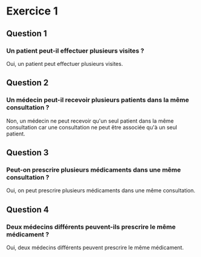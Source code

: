 # Exercice 1

## Question 1

### Un patient peut-il effectuer plusieurs visites ?

Oui, un patient peut effectuer plusieurs visites.

## Question 2

### Un médecin peut-il recevoir plusieurs patients dans la même consultation ?

Non, un médecin ne peut recevoir qu'un seul patient dans la même consultation car une consultation ne peut être associée qu'à un seul patient.

## Question 3

### Peut-on prescrire plusieurs médicaments dans une même consultation ?

Oui, on peut prescrire plusieurs médicaments dans une même consultation.

## Question 4

### Deux médecins différents peuvent-ils prescrire le même médicament ?

Oui, deux médecins différents peuvent prescrire le même médicament.
